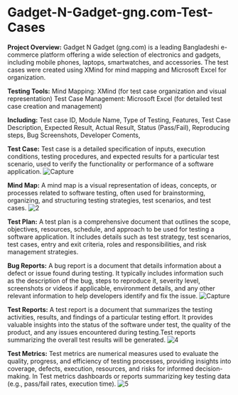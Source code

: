 # Gadget-N-Gadget-gng.com-Test-Cases
**Project Overview:**
Gadget N Gadget (gng.com) is a leading Bangladeshi e-commerce platform offering a wide selection of electronics and gadgets, including mobile phones, laptops, smartwatches, and accessories. The test cases were created using XMind for mind mapping and Microsoft Excel for organization.

**Testing Tools:**
Mind Mapping: XMind (for test case organization and visual representation)
Test Case Management: Microsoft Excel (for detailed test case creation and management)

**Including:**
Test case ID,
Module Name,
Type of Testing,
Features,
Test Case Description,
Expected Result,
Actual Result,
Status (Pass/Fail),
Reproducing steps,
Bug Screenshots,
Developer Coments,

**Test Case:**
Test case is a detailed specification of inputs, execution conditions, testing procedures, and expected results for a particular test scenario, used to verify the functionality or performance of a software application.
![Capture](https://github.com/FalguniMalakar/Gadget-N-Gadget-gng.com-Test-Cases/assets/153453822/25505da8-135b-4bc5-91db-eb915108e757)

**Mind Map:**
A mind map is a visual representation of ideas, concepts, or processes related to software testing, often used for brainstorming, organizing, and structuring testing strategies, test scenarios, and test cases.
![2](https://github.com/FalguniMalakar/Gadget-N-Gadget-gng.com-Test-Cases/assets/153453822/a59ceb18-a27e-4c1c-b203-5f785aa63b44)

**Test Plan:**
A test plan is a comprehensive document that outlines the scope, objectives, resources, schedule, and approach to be used for testing a software application. It includes details such as test strategy, test scenarios, test cases, entry and exit criteria, roles and responsibilities, and risk management strategies.

**Bug Reports:**
A bug report is a document that details information about a defect or issue found during testing. It typically includes information such as the description of the bug, steps to reproduce it, severity level, screenshots or videos if applicable, environment details, and any other relevant information to help developers identify and fix the issue.
![Capture](https://github.com/FalguniMalakar/Gadget-N-Gadget-gng.com-Test-Cases/assets/153453822/2b043b37-f2d4-4310-a6a8-8d0c109366a5)

**Test Reports:**
A test report is a document that summarizes the testing activities, results, and findings of a particular testing effort. It provides valuable insights into the status of the software under test, the quality of the product, and any issues encountered during testing.Test reports summarizing the overall test results will be generated.
![4](https://github.com/FalguniMalakar/Gadget-N-Gadget-gng.com-Test-Cases/assets/153453822/7388383c-2d3a-4b42-a04a-802113f33d1a)

**Test Metrics:**
Test metrics are numerical measures used to evaluate the quality, progress, and efficiency of testing processes, providing insights into coverage, defects, execution, resources, and risks for informed decision-making. In Test metrics dashboards or reports summarizing key testing data (e.g., pass/fail rates, execution time).
![5](https://github.com/FalguniMalakar/Gadget-N-Gadget-gng.com-Test-Cases/assets/153453822/9239a8b3-1f8b-4d81-877b-5d1c33537080)

